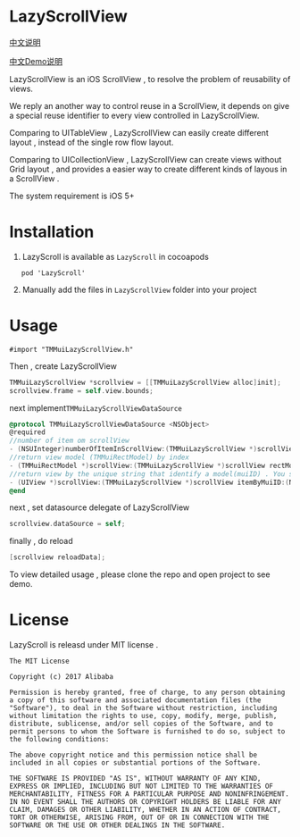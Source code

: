 # LazyScrollView

[中文说明](http://pingguohe.net/2016/01/31/lazyscroll.html)

[中文Demo说明](http://pingguohe.net/2017/03/02/lazyScrollView-demo.html)

LazyScrollView is an iOS ScrollView , to resolve the problem of reusability of views. 

We reply an another way to control reuse in a ScrollView, it depends on give a special reuse identifier to every view controlled in LazyScrollView.

Comparing to UITableView , LazyScrollView can easily create different layout , instead of the single row flow layout. 

Comparing to UICollectionView , LazyScrollView can create views without Grid layout , and provides a easier way to create different kinds of layous in a ScrollView .

The system requirement is iOS 5+

# Installation

1.  LazyScroll is available as `LazyScroll` in cocoapods 

```
   pod 'LazyScroll'
```

2. Manually add the files in `LazyScrollView` folder into your project

# Usage

    #import "TMMuiLazyScrollView.h"
    
 Then , create LazyScrollView  
 
```objectivec
TMMuiLazyScrollView *scrollview = [[TMMuiLazyScrollView alloc]init];
scrollview.frame = self.view.bounds;
```

next implement`TMMuiLazyScrollViewDataSource`
 
```objectivec
@protocol TMMuiLazyScrollViewDataSource <NSObject>
@required
//number of item om scrollView
- (NSUInteger)numberOfItemInScrollView:(TMMuiLazyScrollView *)scrollView;
//return view model (TMMuiRectModel) by index 
- (TMMuiRectModel *)scrollView:(TMMuiLazyScrollView *)scrollView rectModelAtIndex:(NSUInteger)index;
//return view by the unique string that identify a model(muiID) . You should render the item view here. And the view is probably . Item view display. You should always try to reuse views by setting each view's reuseIdentifier and querying for available reusable views with dequeueReusableItemWithIdentifier:
- (UIView *)scrollView:(TMMuiLazyScrollView *)scrollView itemByMuiID:(NSString *)muiID;
@end
```

next , set datasource delegate of LazyScrollView

```objectivec
scrollview.dataSource = self;
```

finally , do reload

```objectivec
[scrollview reloadData];
```

 To view detailed usage , please clone the repo and open project to see demo. 

# License

LazyScroll is releasd under MIT license .

````
The MIT License

Copyright (c) 2017 Alibaba

Permission is hereby granted, free of charge, to any person obtaining a copy of this software and associated documentation files (the "Software"), to deal in the Software without restriction, including without limitation the rights to use, copy, modify, merge, publish, distribute, sublicense, and/or sell copies of the Software, and to permit persons to whom the Software is furnished to do so, subject to the following conditions:

The above copyright notice and this permission notice shall be included in all copies or substantial portions of the Software.

THE SOFTWARE IS PROVIDED "AS IS", WITHOUT WARRANTY OF ANY KIND, EXPRESS OR IMPLIED, INCLUDING BUT NOT LIMITED TO THE WARRANTIES OF MERCHANTABILITY, FITNESS FOR A PARTICULAR PURPOSE AND NONINFRINGEMENT. IN NO EVENT SHALL THE AUTHORS OR COPYRIGHT HOLDERS BE LIABLE FOR ANY CLAIM, DAMAGES OR OTHER LIABILITY, WHETHER IN AN ACTION OF CONTRACT, TORT OR OTHERWISE, ARISING FROM, OUT OF OR IN CONNECTION WITH THE SOFTWARE OR THE USE OR OTHER DEALINGS IN THE SOFTWARE.

````

